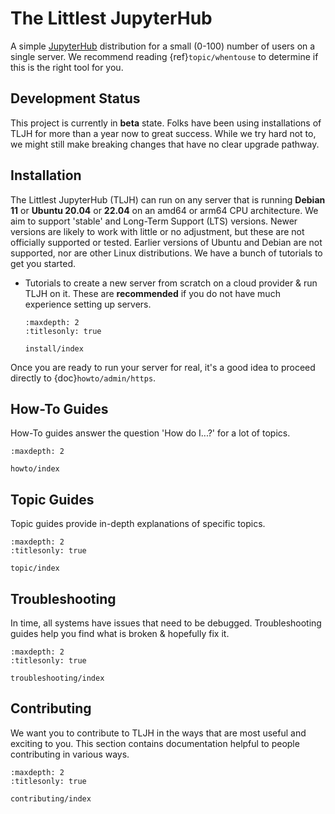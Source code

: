 # The Littlest JupyterHub

A simple [JupyterHub](https://github.com/jupyterhub/jupyterhub) distribution for
a small (0-100) number of users on a single server. We recommend reading
{ref}`topic/whentouse` to determine if this is the right tool for you.

## Development Status

This project is currently in **beta** state. Folks have been using installations
of TLJH for more than a year now to great success. While we try hard not to, we
might still make breaking changes that have no clear upgrade pathway.

## Installation

The Littlest JupyterHub (TLJH) can run on any server that is running **Debian 11** or **Ubuntu 20.04** or **22.04** on an amd64 or arm64 CPU architecture.
We aim to support 'stable' and Long-Term Support (LTS) versions.
Newer versions are likely to work with little or no adjustment, but these are not officially supported or tested.
Earlier versions of Ubuntu and Debian are not supported, nor are other Linux distributions.
We have a bunch of tutorials to get you started.

- Tutorials to create a new server from scratch on a cloud provider & run TLJH
  on it. These are **recommended** if you do not have much experience setting up
  servers.

  ```{toctree}
  :maxdepth: 2
  :titlesonly: true

  install/index
  ```

Once you are ready to run your server for real,
it's a good idea to proceed directly to {doc}`howto/admin/https`.

## How-To Guides

How-To guides answer the question 'How do I...?' for a lot of topics.

```{toctree}
:maxdepth: 2

howto/index
```

## Topic Guides

Topic guides provide in-depth explanations of specific topics.

```{toctree}
:maxdepth: 2
:titlesonly: true

topic/index
```

## Troubleshooting

In time, all systems have issues that need to be debugged. Troubleshooting
guides help you find what is broken & hopefully fix it.

```{toctree}
:maxdepth: 2
:titlesonly: true

troubleshooting/index
```

## Contributing

We want you to contribute to TLJH in the ways that are most useful
and exciting to you. This section contains documentation helpful
to people contributing in various ways.

```{toctree}
:maxdepth: 2
:titlesonly: true

contributing/index
```
